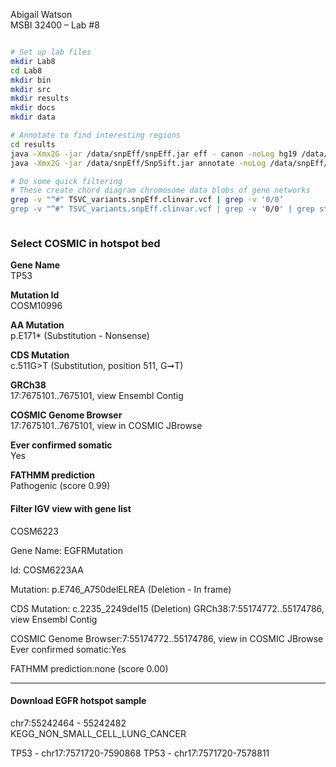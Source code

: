 Abigail Watson  
MSBI 32400 – Lab #8  

```sh

# Set up lab files
mkdir Lab8
cd Lab8
mkdir bin
mkdir src
mkdir results
mkdir docs
mkdir data

# Annotate to find interesting regions  
cd results  
java -Xmx2G -jar /data/snpEff/snpEff.jar eff - canon -noLog hg19 /data/variantCaller_out.170/ IonXpress_003/TSVC_variants.vcf > TSVC_variants.snpEff.vcf  
java -Xmx2G -jar /data/snpEff/SnpSift.jar annotate -noLog /data/snpEff/data/hg19/clinvar/ clinvar_20170130.vcf.gz TSVC_variants.snpEff.vcf > TSVC_variants.snpEff.clinvar.vcf  

# Do some quick filtering  
# These create chord diagram chromosome data blobs of gene networks
grep -v "^#" TSVC_variants.snpEff.clinvar.vcf | grep -v '0/0’
grep -v "^#" TSVC_variants.snpEff.clinvar.vcf | grep -v '0/0' | grep stop



```



### Select COSMIC in hotspot bed  

**Gene Name**  
TP53  

**Mutation Id**   
COSM10996  

**AA Mutation**  
p.E171* (Substitution - Nonsense)  

**CDS Mutation**   
c.511G>T (Substitution, position 511, G➞T)  

**GRCh38**  
17:7675101..7675101, view Ensembl Contig  

**COSMIC Genome Browser**  
17:7675101..7675101, view in COSMIC JBrowse  

**Ever confirmed somatic**  
Yes   

**FATHMM prediction**  
Pathogenic (score 0.99)  


#### Filter IGV view with gene list

COSM6223  


Gene Name:
EGFRMutation

Id:
COSM6223AA

Mutation:
p.E746_A750delELREA (Deletion - In frame)

CDS Mutation:
c.2235_2249del15 (Deletion) GRCh38:7:55174772..55174786, view Ensembl Contig

COSMIC Genome Browser:7:55174772..55174786, view in COSMIC JBrowse Ever confirmed somatic:Yes


FATHMM prediction:none (score 0.00)





-----------
#### Download EGFR hotspot sample  

chr7:55242464 - 55242482  
KEGG_NON_SMALL_CELL_LUNG_CANCER  

TP53 - chr17:7571720-7590868
TP53 - chr17:7571720-7578811
